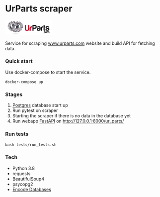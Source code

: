# UrParts scraper
<img src="UrParts-company.jpeg" alt="UrPartsLogo" width="150"/>

Service for scraping www.urparts.com website and build API for fetching data.

### Quick start
Use docker-compose to start the service.
```
docker-compose up
```

### Stages
1. [Postgres](https://www.postgresql.org/) database start up
2. Run pytest on scraper
3. Starting the scraper if there is no data in the database yet
4. Run webapp [FastAPI](https://fastapi.tiangolo.com/) on http://127.0.0.1:8000/ur_parts/

### Run tests
```
bash tests/run_tests.sh
```

### Tech
- Python 3.8
- requests
- BeautifulSoup4
- psycopg2
- [Encode Databases](https://github.com/encode/databases)
